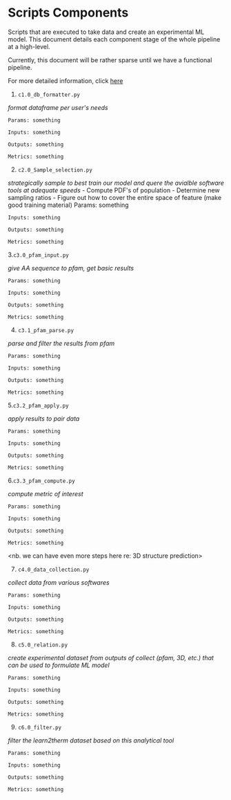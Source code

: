 # Scripts Components

Scripts that are executed to take data and create an experimental ML model. This document details each component stage of the whole pipeline at a high-level.

Currently, this document will be rather sparse until we have a functional pipeline.

For more detailed information, click [here](./component_docs.md)

1. `c1.0_db_formatter.py`

*format dataframe per user's needs*
    
    Params: something

    Inputs: something

    Outputs: something

    Metrics: something

2. `c2.0_Sample_selection.py`

*strategically sample to best train our model and quere the avialble software tools at adequate speeds*
        - Compute PDF's of population
        - Determine new sampling ratios
        - Figure out how to cover the entire space of feature (make good training material)
    Params: something

    Inputs: something

    Outputs: something

    Metrics: something

3.`c3.0_pfam_input.py`

*give AA sequence to pfam, get basic results*

    Params: something

    Inputs: something

    Outputs: something

    Metrics: something

4. `c3.1_pfam_parse.py`

*parse and filter the results from pfam*

    Params: something

    Inputs: something

    Outputs: something

    Metrics: something

5.`c3.2_pfam_apply.py`

*apply results to pair data*
    
    Params: something

    Inputs: something

    Outputs: something

    Metrics: something

6.`c3.3_pfam_compute.py`

*compute metric of interest*

    Params: something

    Inputs: something

    Outputs: something

    Metrics: something

<nb. we can have even more steps here re: 3D structure prediction>

7. `c4.0_data_collection.py`

*collect data from various softwares*

    Params: something

    Inputs: something

    Outputs: something

    Metrics: something

8. `c5.0_relation.py`

*create experimental dataset from outputs of collect (pfam, 3D, etc.) that can be used to formulate ML model*


    Params: something

    Inputs: something

    Outputs: something

    Metrics: something

9. `c6.0_filter.py`

*filter the learn2therm dataset based on this analytical tool*

    Params: something

    Inputs: something

    Outputs: something

    Metrics: something